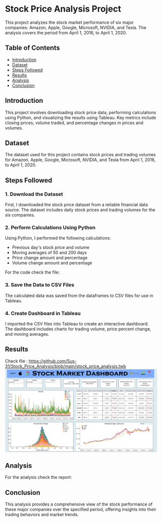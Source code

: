# Stock Price Analysis Project

This project analyzes the stock market performance of six major companies: Amazon, Apple, Google, Microsoft, NVIDIA, and Tesla. The analysis covers the period from April 1, 2016, to April 1, 2020.

## Table of Contents

- [Introduction](#introduction)
- [Dataset](#dataset)
- [Steps Followed](#steps-followed)
- [Results](#results)
- [Analysis](#analysis)
- [Conclusion](#conclusion)

## Introduction

This project involves downloading stock price data, performing calculations using Python, and visualizing the results using Tableau. Key metrics include closing prices, volume traded, and percentage changes in prices and volumes.

## Dataset

The dataset used for this project contains stock prices and trading volumes for Amazon, Apple, Google, Microsoft, NVIDIA, and Tesla from April 1, 2016, to April 1, 2020.

## Steps Followed

### 1. Download the Dataset

First, I downloaded the stock price dataset from a reliable financial data source. The dataset includes daily stock prices and trading volumes for the six companies.

### 2. Perform Calculations Using Python

Using Python, I performed the following calculations:
- Previous day's stock price and volume
- Moving averages of 50 and 200 days
- Price change amount and percentage
- Volume change amount and percentage

For the code check the file: 

### 3. Save the Data to CSV Files
The calculated data was saved from the dataframes to CSV files for use in Tableau.

### 4. Create Dashboard in Tableau
I imported the CSV files into Tableau to create an interactive dashboard. The dashboard includes charts for trading volume, price percent change, and moving averages.
## Results
Check  file :
https://github.com/Sus-31/Stock_Price_Analysis/blob/main/stock_price_analysis.twb
![Alt Text](https://github.com/Sus-31/Stock_Price_Analysis/blob/main/Dashboard-screenshot.png)
## Analysis
For the analysis check the report: 

## Conclusion
This analysis provides a comprehensive view of the stock performance of these major companies over the specified period, offering insights into their trading behaviors and market trends.
